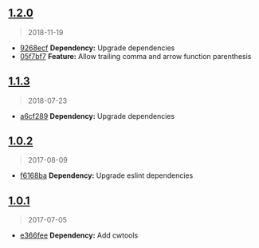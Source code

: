 <a name="1.2.0"></a>
## [1.2.0](https://github.com/colisweb/eslint-config-colisweb/compare/v1.1.3...v1.2.0)
> 2018-11-19

* [9268ecf](https://github.com/colisweb/eslint-config-colisweb/commit/9268ecf) **Dependency:** Upgrade dependencies
* [05f7bf7](https://github.com/colisweb/eslint-config-colisweb/commit/05f7bf7) **Feature:** Allow trailing comma and arrow function parenthesis

<a name="1.1.3"></a>
## [1.1.3](https://github.com/colisweb/eslint-config-colisweb/compare/v1.1.2...v1.1.3)
> 2018-07-23

* [a6cf289](https://github.com/colisweb/eslint-config-colisweb/commit/a6cf289) **Dependency:** Upgrade dependencies

<a name="1.0.2"></a>
## [1.0.2](https://github.com/colisweb/eslint-config-colisweb/compare/v1.0.1...v1.0.2)
> 2017-08-09

* [f6168ba](https://github.com/colisweb/eslint-config-colisweb/commit/f6168ba) **Dependency:** Upgrade eslint dependencies

<a name="1.0.1"></a>
## [1.0.1](https://github.com/colisweb/eslint-config-colisweb/compare/v1.0.0...v1.0.1)
> 2017-07-05

* [e366fee](https://github.com/colisweb/eslint-config-colisweb/commit/e366fee) **Dependency:** Add cwtools

